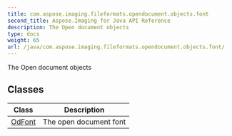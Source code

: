 ```yaml
---
title: com.aspose.imaging.fileformats.opendocument.objects.font
second_title: Aspose.Imaging for Java API Reference
description: The Open document objects
type: docs
weight: 65
url: /java/com.aspose.imaging.fileformats.opendocument.objects.font/
---
```


The Open document objects


## Classes

| Class | Description |
| --- | --- |
| [OdFont](../com.aspose.imaging.fileformats.opendocument.objects.font/odfont) | The open document font |
